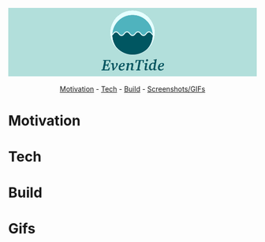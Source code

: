 


<p align = "center">
  <img src = "etlogobanner.png" >
  </p>

<p align = "center">
  <a href="#motivation">Motivation</a> -
  <a href="#tech">Tech</a> -
  <a href="#build">Build</a> -
  <a href="#gifs">Screenshots/GIFs</a>
  </p>
  
  
  
  # Motivation
  
  
  
  
  
  
  # Tech
  
  
  
  
  
  # Build
  
  
  
  
  # Gifs
